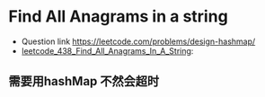 # Find All Anagrams in a string           
* Question link  https://leetcode.com/problems/design-hashmap/
* [leetcode_438_Find_All_Anagrams_In_A_String](./leetcode_438_Find_All_Anagrams_In_A_String.py):

## 需要用hashMap 不然会超时
